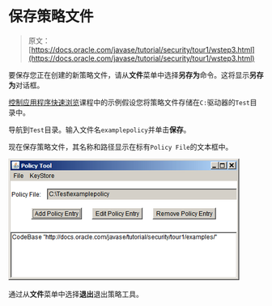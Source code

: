 # 保存策略文件

> 原文： [https://docs.oracle.com/javase/tutorial/security/tour1/wstep3.html](https://docs.oracle.com/javase/tutorial/security/tour1/wstep3.html)

要保存您正在创建的新策略文件，请从**文件**菜单中选择**另存为**命令。这将显示**另存为**对话框。

[控制应用程序快速浏览](../tour2/index.html)课程中的示例假设您将策略文件存储在`C:`驱动器的`Test`目录中。

导航到`Test`目录。输入文件名`examplepolicy`并单击**保存**。

现在保存策略文件，其名称和路径显示在标有`Policy File`的文本框中。

![the PolicyTool window showing the policy file](img/c477fe9ebdd9725b2405303c0d74b322.jpg)

通过从**文件**菜单中选择**退出**退出策略工具。